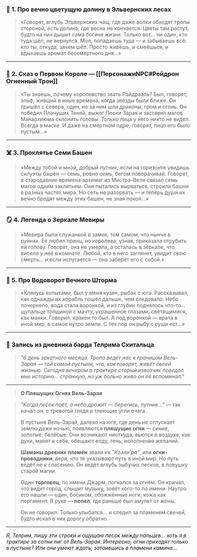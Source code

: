 ### 🐴 **1. Про вечно цветущую долину в Эльвернских лесах**

> «Говорят, вглубь Эльвернских чащ, где даже волки обходят тропы стороной, есть долина, где весна не кончается. Цветы там растут, будто на них дышит сама богиня жизни. Только вот... ни один, кто туда шёл, не вернулся. Мол, попадаешь туда — и забываешь всё: кто ты, откуда, зачем шёл. Просто живёшь, и смеёшься, и вдыхаешь аромат бессмертного дня...»

---

### 👑 **2. Сказ о Первом Короле — [[ПерсонажиNPC#Рейдрон Огненный Трон]]**

> «Ты знаешь, почему королевство звать Райдраэль? Был, говорят, эльф, живший в иные времена, когда звёзды были ближе. Он пришёл с севера, один, но за ним шли драконы, гром и огонь. Он победил Плачущих Теней, выжег Пески Зарая и заставил магов Манархиюма склонить головы. Только лица у него никто не видел. Всегда в маске. И даже на смертном одре, говорят, лицо его было пустым…»

---

### ☠️ **3. Проклятье Семи Башен**

> «Между тобой и мной, добрый путник, если на горизонте увидишь силуэты башен — семь, ровно семь, бегом поворачивай. Говорят, в стародавние времена архимаг из Мистра-Веля связал семь магов одним заклятьем. Они пытались вырваться, строили башни в разных частях мира. Но сеть не разорвать — и теперь души их вечно бродят между этих башен, не зная покоя...»

---

### 🪞 **4. Легенда о Зеркале Мевиры**

> «Мевира была служанкой в замке, том самом, что нынче в руинах. Её любил принц, но королева, узнав, приказала отрубить ей голову. Говорят, она не умерла, а осталась в зеркале, что висело у неё в комнате. Любой, кто в него заглянет, увидит свою смерть… и если испугается — она заберёт его с собой.»

---

### 🌊 **5. Про Водоворот Вечного Шторма**

> «Клянусь копытами, был у меня кузен, рыбак с юга. Рассказывал, как однажды их корабль пошёл дальше, чем следовало. Небо почернело, вода стала воронкой, и из глубин поднялось что-то… щупальце толщиной с мачту, украшенное глазами, светящимися, как маяки. Говорил, кракен то был. А под воронкой — врата в иной мир, в самое нутро земли. С тех пор он рыбу с суши ест…»

---

### 📜 **Запись из дневника барда Телрима Скитальца**

> _"6 день закатного месяца. Тропа ведёт нас к границам Вель-Зарая — той самой пустыни, что, как говорят, живёт своей жизнью. Сегодня вечером в трактире старый извозчик поведал мне историю... странную, но уж больно живо он её вспоминал."_

---

> **О Пляшущих Огнях Вель-Зарая**

> _"Когда песок поёт, а небо дрожит — берегись, путник..."_ — так начал он, с тревогой глядя в тлеющие угли очага.
> 
> В пустыне Вель-Зарай, далеко на юге, где день не отпускает землю даже ночью, появляются **пляшущие огни** — синие, золотые, белёсые. Они возникают ниоткуда, вьются в воздухе, как духи, манят к себе, обещают воду, тень, исполнение желаний.
> 
> **Шаманы древних племён** звали их _"Коэли’ра"_, или **огни-проводники**, веря, что те указывают путь в иной мир. Но путь ведёт не к спасению. Он ведёт вглубь зыбучих песков, в ловушку старой магии.
> 
> Один **торговец**, по имени Джарм, погнался за огнём. Он кричал, что видит город, слышит музыку, зовёт кого-то по имени. Наутро его нашли — один, босиком, обожжённые ноги, кожа как пергамент. В руке — **пепел**, где раньше был амулет от жены.
> 
> Он не говорил. Только улыбался... и следил за пламенем свечей, будто искал в них дорогу обратно.

---

_Я, Телрим, пишу эти строки и ощущаю песок между пальцев... хоть я в трактире за сотни лиг от Вель-Зарая. Интересно, огни приходят только в пустыне? Или они умеют ждать, затаившись в пламени камина..._